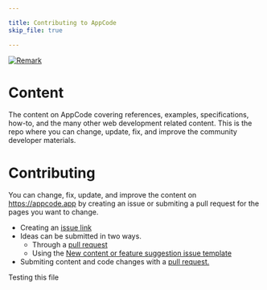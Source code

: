 ```yaml
---

title: Contributing to AppCode
skip_file: true

---
```


[![Remark](https://github.com/Expoverse/content/actions/workflows/remark.yml/badge.svg)](https://github.com/Expoverse/content/actions/workflows/remark.yml)

# Content

The content on AppCode covering references, examples, specifications, how-to, and the many other web development related content. This is the repo where you can change, update, fix, and improve the community developer materials.

# Contributing

You can change, fix, update, and improve the content on https://appcode.app by creating an issue or submiting a pull request for the pages you want to change.

-   Creating an [issue link](https://github.com/Expoverse/content/issues/new?assignees=\&labels=\&template=content-bug.yml)
-   Ideas can be submitted in two ways.
    -   Through a [pull request](https://github.com/Expoverse/content/pulls)
    -   Using the [New content or feature suggestion issue template](https://github.com/Expoverse/content/issues/new?assignees=\&labels=proposal\&template=content-or-feature-suggestion.yml\&title=Enter+your+proposal+here)
-   Submiting content and code changes with a [pull request.](https://github.com/Expoverse/content/pulls)

Testing this file
